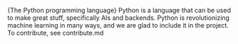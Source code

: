 {The Python programming language}
Python is a language that can be used to make great stuff, specifically AIs and backends.
Python is revolutionizing machine learning in many ways, and we are glad to include it in the project.
To contribute, see contribute.md 
